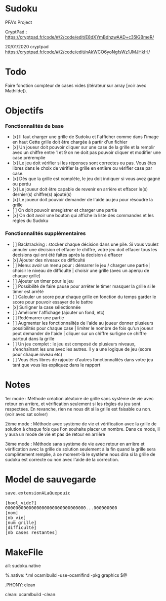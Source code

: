 # Sudoku
PFA's Project


CryptPad : https://cryptpad.fr/code/#/2/code/edit/E8dXYmBdhzwAAD+c35lGBmeR/

20/01/2020 cryptpad https://cryptpad.fr/code/#/2/code/edit/nAkWCO6yoNgfsWz1JMJHkI-I/

# Todo

Faire fonction compteur de cases vides (itérateur sur array [voir avec Mathilde]).


# Objectifs

### Fonctionnalités de base

<ul>
  <li> [x] Il faut charger une grille de Sudoku et l'afficher comme dans l'image en haut
    Cette grille doit être chargée à partir d'un fichier</li>
  <li> [x] Un joueur doit pouvoir cliquer sur une case de la grille et la remplir avec un chiffre entre 1 et 9
on ne doit pas pouvoir cliquer et modifier une case préremplie</li>
  <li> [x] Le jeu doit vérifier si les réponses sont correctes ou pas. Vous êtes libres dans le choix de vérifier la grille en entière ou vérifier case par case.</li>
  <li> [x] Dès que la grille est complète, le jeu doit indiquer si vous avez gagné ou perdu</li>
  <li> [x] Le joueur doit être capable de revenir en arrière et effacer le(s) dernier(s) chiffre(s) ajouté(s)</li>
  <li> [x] Le joueur doit pouvoir demander de l'aide au jeu pour résoudre la grille</li>
  <li> [ ] On doit pouvoir enregistrer et charger une partie</li>
  <li> [x] On doit avoir une bouton qui affiche la liste des commandes et les règles du Sudoku</li>
</ul>

### Fonctionnalités supplémentaires

<ul>
  <li> [ ] Backtracking : stocker chaque décision dans une pile. Si vous voulez annuler une décision et effacer le chiffre, votre jeu doit effacer tous les decisions qui ont été faites après la decision à effacer</li>
  <li> [x] Ajouter des niveaux de difficulté</li>
  <li> [ ] Menu: avoir un menu pour :
démarrer le jeu / charger une partie | 
choisir le niveau de difficulté | 
choisir une grille (avec un aperçu de chaque grille)</li>
  <li> [ ] Ajouter un timer pour le jeu</li>
  <li> [ ] Possibilité de faire pause pour arrêter le timer
masquer la grille si le timer est arrêté</li>
  <li> [ ] Calculer un score pour chaque grille en fonction du temps
garder le score pour pouvoir essayer de le battre</li>
  <li> [x] Surligner la case sélectionnée</li>
  <li> [ ] Améliorer l'affichage (ajouter un fond, etc)</li>
  <li> [ ] Redémarrer une partie</li>
  <li> [ ] Augmenter les fonctionnalités de l'aide au joueur
donner plusieurs possibilités pour chaque case | 
limiter le nombre de fois qu'un joueur peut demander de l'aide | 
cliquer sur un chiffre surligne ce chiffre partout dans la grille</li>
  <li> [ ] Un jeu complet : le jeu est composé de plusieurs niveaux, s'enchaînant les uns avec les autres. Il y a une logique de jeu (score pour chaque niveau etc)</li>
  <li> [ ] Vous êtes libres de rajouter d'autres fonctionnalités dans votre jeu tant que vous les expliquez dans le rapport</li>
</ul>


# Notes


1er mode : Méthode création aléatoire de grille sans système de vie avec retour en arrière, et vérification seulement si les règles du jeu sont respectées. En revanche, rien ne nous dit si la grille est faisable ou non. (voir avec sat solver)

2ème mode : Méthode avec système de vie et vérification avec la grille de solution à chaque fois que l'on souhaite placer un nombre. Dans ce mode, il y aura un mode de vie et pas de retour en arrière

3ème mode : Méthode sans système de vie avec retour en arrière et vérification avec la grille de solution seulement à la fin quand la grille sera complètement remplie, à ce moment-là le système nous dira si la grille de sudoku est correcte ou non avec l'aide de la correction.


# Model de sauvegarde
<pre>save.extensionALaQuepouic

[bool_vide?]
0000000000000000000000000000000...000000000
[nom]
[nb_vie]
[num_grille]
[difficulté]
[nb_cases_restantes]
</pre>







# MakeFile


all: sudoku.native

%.native: *.ml
	ocamlbuild -use-ocamlfind -pkg graphics $@

.PHONY: clean

clean:
	ocamlbuild -clean
